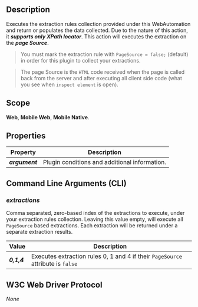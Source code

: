 ## Description
Executes the extraction rules collection provided under this WebAutomation and return or populates the data collected. Due to the nature of this action, it _**supports only XPath locator**_. This action will executes the extraction on the _**page Source**_.

> You must mark the extraction rule with ```PageSource = false;``` (default) in order for this plugin to collect your extractions.

> The page Source is the ```HTML``` code received when the page is called back from the server and after executing all client side code (what you see when ```inspect element``` is open).

## Scope
**Web**, **Mobile Web**, **Mobile Native**.

## Properties
| Property             | Description                                           |
|----------------------|-------------------------------------------------------|
| _**argument**_       | Plugin conditions and additional information.         |

## Command Line Arguments (CLI)
### _extractions_
Comma separated, zero-based index of the extractions to execute, under your extraction rules collection. Leaving this value empty, will execute all ```PageSource``` based extractions. Each extraction will be returned under a separate extraction results.

| Value          | Description                                                                             |
|----------------|-----------------------------------------------------------------------------------------|
| _**0,1,4**_    | Executes extraction rules 0, 1 and 4 if their ```PageSource``` attribute is ```false``` |

## W3C Web Driver Protocol
_None_